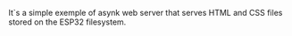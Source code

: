 It`s a simple exemple of asynk web server that serves HTML and CSS files stored on the ESP32 filesystem.
